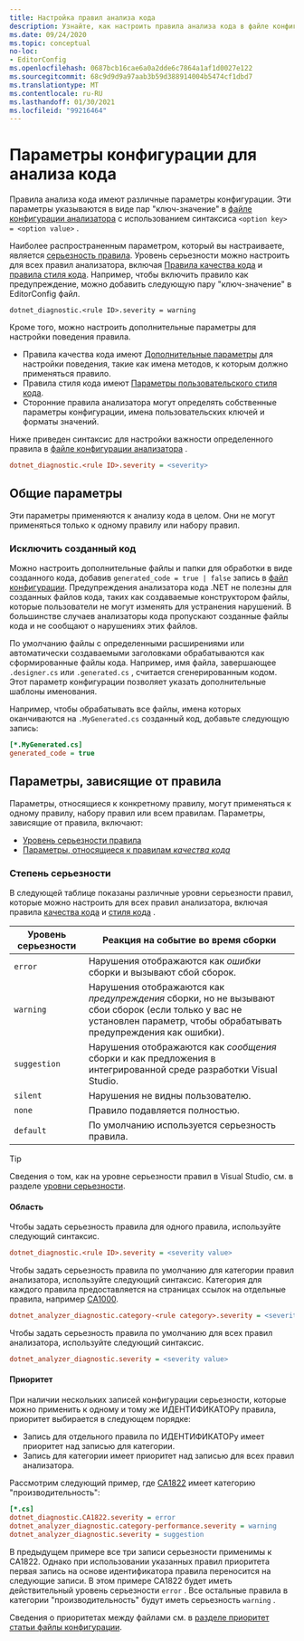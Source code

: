 ```yaml
---
title: Настройка правил анализа кода
description: Узнайте, как настроить правила анализа кода в файле конфигурации анализатора.
ms.date: 09/24/2020
ms.topic: conceptual
no-loc:
- EditorConfig
ms.openlocfilehash: 0687bcb16cae6a0a2dde6c7864a1af1d0027e122
ms.sourcegitcommit: 68c9d9d9a97aab3b59d388914004b5474cf1dbd7
ms.translationtype: MT
ms.contentlocale: ru-RU
ms.lasthandoff: 01/30/2021
ms.locfileid: "99216464"
---
```

# <a name="configuration-options-for-code-analysis"></a>Параметры конфигурации для анализа кода

Правила анализа кода имеют различные параметры конфигурации. Эти параметры указываются в виде пар "ключ-значение" в [файле конфигурации анализатора](configuration-files.md) с использованием синтаксиса `<option key> = <option value>` .

Наиболее распространенным параметром, который вы настраиваете, является [серьезность правила](#severity-level). Уровень серьезности можно настроить для всех правил анализатора, включая [Правила качества кода](quality-rules/index.md) и [правила стиля кода](style-rules/index.md). Например, чтобы включить правило как предупреждение, можно добавить следующую пару "ключ-значение" в EditorConfig файл.

`dotnet_diagnostic.<rule ID>.severity = warning`

Кроме того, можно настроить дополнительные параметры для настройки поведения правила.

- Правила качества кода имеют [Дополнительные параметры](code-quality-rule-options.md) для настройки поведения, такие как имена методов, к которым должно применяться правило.
- Правила стиля кода имеют [Параметры пользовательского стиля кода](code-style-rule-options.md).
- Сторонние правила анализатора могут определять собственные параметры конфигурации, имена пользовательских ключей и форматы значений.

Ниже приведен синтаксис для настройки важности определенного правила в [файле конфигурации анализатора](configuration-files.md) .

```ini
dotnet_diagnostic.<rule ID>.severity = <severity>
```

## <a name="general-options"></a>Общие параметры

Эти параметры применяются к анализу кода в целом. Они не могут применяться только к одному правилу или набору правил.

### <a name="exclude-generated-code"></a>Исключить созданный код

Можно настроить дополнительные файлы и папки для обработки в виде созданного кода, добавив `generated_code = true | false` запись в [файл конфигурации](configuration-files.md). Предупреждения анализатора кода .NET не полезны для созданных файлов кода, таких как создаваемые конструктором файлы, которые пользователи не могут изменять для устранения нарушений. В большинстве случаев анализаторы кода пропускают созданные файлы кода и не сообщают о нарушениях этих файлов.

По умолчанию файлы с определенными расширениями или автоматически создаваемыми заголовками обрабатываются как сформированные файлы кода. Например, имя файла, завершающее `.designer.cs` или `.generated.cs` , считается сгенерированным кодом. Этот параметр конфигурации позволяет указать дополнительные шаблоны именования.

Например, чтобы обрабатывать все файлы, имена которых оканчиваются на `.MyGenerated.cs` созданный код, добавьте следующую запись:

```ini
[*.MyGenerated.cs]
generated_code = true
```

## <a name="rule-specific-options"></a>Параметры, зависящие от правила

Параметры, относящиеся к конкретному правилу, могут применяться к одному правилу, набору правил или всем правилам. Параметры, зависящие от правила, включают:

- [Уровень серьезности правила](#severity-level)
- [Параметры, относящиеся к правилам *качества кода*](code-quality-rule-options.md)

### <a name="severity-level"></a>Степень серьезности

В следующей таблице показаны различные уровни серьезности правил, которые можно настроить для всех правил анализатора, включая правила [качества кода](quality-rules/index.md) и [стиля кода](style-rules/index.md) .

| Уровень серьезности | Реакция на событие во время сборки |
|-|-|
| `error` | Нарушения отображаются как *ошибки* сборки и вызывают сбой сборок.|
| `warning` | Нарушения отображаются как *предупреждения* сборки, но не вызывают сбои сборок (если только у вас не установлен параметр, чтобы обрабатывать предупреждения как ошибки). |
| `suggestion` | Нарушения отображаются как *сообщения* сборки и как предложения в интегрированной среде разработки Visual Studio. |
| `silent` | Нарушения не видны пользователю. |
| `none` | Правило подавляется полностью. |
| `default` | По умолчанию используется серьезность правила. |

> [!TIP]
> Сведения о том, как на уровне серьезности правил в Visual Studio, см. в разделе [уровни серьезности](/visualstudio/ide/editorconfig-language-conventions#severity-levels).

#### <a name="scope"></a>Область

Чтобы задать серьезность правила для одного правила, используйте следующий синтаксис.

```ini
dotnet_diagnostic.<rule ID>.severity = <severity value>
```

Чтобы задать серьезность правила по умолчанию для категории правил анализатора, используйте следующий синтаксис. Категория для каждого правила предоставляется на страницах ссылок на отдельные правила, например [CA1000](quality-rules/ca1000.md).

```ini
dotnet_analyzer_diagnostic.category-<rule category>.severity = <severity value>
```

Чтобы задать серьезность правила по умолчанию для всех правил анализатора, используйте следующий синтаксис.

```ini
dotnet_analyzer_diagnostic.severity = <severity value>
```

#### <a name="precedence"></a>Приоритет

При наличии нескольких записей конфигурации серьезности, которые можно применить к одному и тому же ИДЕНТИФИКАТОРу правила, приоритет выбирается в следующем порядке:

- Запись для отдельного правила по ИДЕНТИФИКАТОРу имеет приоритет над записью для категории.
- Запись для категории имеет приоритет над записью для всех правил анализатора.

Рассмотрим следующий пример, где [CA1822](/visualstudio/code-quality/ca1822) имеет категорию "производительность":

```ini
[*.cs]
dotnet_diagnostic.CA1822.severity = error
dotnet_analyzer_diagnostic.category-performance.severity = warning
dotnet_analyzer_diagnostic.severity = suggestion
```

В предыдущем примере все три записи серьезности применимы к CA1822. Однако при использовании указанных правил приоритета первая запись на основе идентификатора правила переносится на следующие записи. В этом примере CA1822 будет иметь действительный уровень серьезности `error` . Все остальные правила в категории "производительность" будут иметь серьезность `warning` .

Сведения о приоритетах между файлами см. в [разделе приоритет статьи файлы конфигурации](configuration-files.md#precedence).
